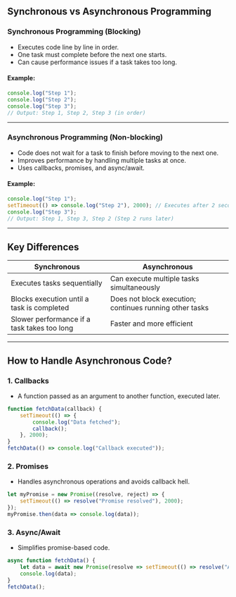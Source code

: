 ## **Synchronous vs Asynchronous Programming**

### **Synchronous Programming (Blocking)**
- Executes code line by line in order.
- One task must complete before the next one starts.
- Can cause performance issues if a task takes too long.

#### **Example:**
```js
console.log("Step 1");
console.log("Step 2");
console.log("Step 3");
// Output: Step 1, Step 2, Step 3 (in order)
```

---

### **Asynchronous Programming (Non-blocking)**
- Code does not wait for a task to finish before moving to the next one.
- Improves performance by handling multiple tasks at once.
- Uses callbacks, promises, and async/await.

#### **Example:**
```js
console.log("Step 1");
setTimeout(() => console.log("Step 2"), 2000); // Executes after 2 seconds
console.log("Step 3");
// Output: Step 1, Step 3, Step 2 (Step 2 runs later)
```

---

## **Key Differences**
| Synchronous | Asynchronous |
|------------|-------------|
| Executes tasks sequentially | Can execute multiple tasks simultaneously |
| Blocks execution until a task is completed | Does not block execution; continues running other tasks |
| Slower performance if a task takes too long | Faster and more efficient |

---

## **How to Handle Asynchronous Code?**

### **1. Callbacks**
- A function passed as an argument to another function, executed later.
```js
function fetchData(callback) {
    setTimeout(() => {
        console.log("Data fetched");
        callback();
    }, 2000);
}
fetchData(() => console.log("Callback executed"));
```

### **2. Promises**
- Handles asynchronous operations and avoids callback hell.
```js
let myPromise = new Promise((resolve, reject) => {
    setTimeout(() => resolve("Promise resolved"), 2000);
});
myPromise.then(data => console.log(data));
```

### **3. Async/Await**
- Simplifies promise-based code.
```js
async function fetchData() {
    let data = await new Promise(resolve => setTimeout(() => resolve("Async Data"), 2000));
    console.log(data);
}
fetchData();
```